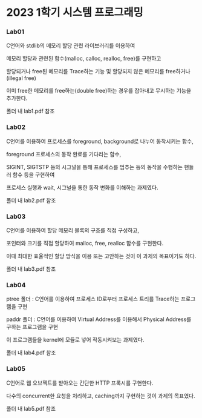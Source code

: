 # 2023 1학기 시스템 프로그래밍

### Lab01

C언어와 stdlib의 메모리 할당 관련 라이브러리를 이용하여 

메모리 할당과 관련된 함수(malloc, calloc, realloc, free)를 구현하고

할당되거나 free된 메모리를 Trace하는 기능 및 할당되지 않은 메모리를 free하거나(illegal free) 

이미 free한 메모리를 free하는(double free)하는 경우를 잡아내고 무시하는 기능을 추가한다.

폴더 내 lab1.pdf 참조

### Lab02

C언어를 이용하여 프로세스를 foreground, background로 나누어 동작시키는 함수,

foreground 프로세스의 동작 완료를 기다리는 함수,

SIGINT, SIGTSTP 등의 시그널을 통해 프로세스를 멈추는 등의 동작을 수행하는 핸들러 함수 등을 구현하여

프로세스 실행과 wait, 시그널을 통한 동작 변화를 이해하는 과제였다.

폴더 내 lab2.pdf 참조

### Lab03

C언어를 이용하여 할당 메모리 블록의 구조를 직접 구성하고,

포인터와 크기를 직접 할당하여 malloc, free, realloc 함수를 구현한다.

이때 최대한 효율적인 할당 방식을 이용 또는 고안하는 것이 이 과제의 목표이기도 하다.

폴더 내 lab3.pdf 참조

### Lab04

ptree 폴더 : C언어를 이용하여 프로세스 ID로부터 프로세스 트리를 Trace하는 프로그램을 구현

paddr 폴더 : C언어를 이용하여 Virtual Address를 이용해서 Physical Address를 구하는 프로그램을 구현

이 프로그램들을 kernel에 모듈로 넣어 작동시켜보는 과제였다.

폴더 내 lab4.pdf 참조

### Lab05

C언어로 웹 오브젝트를 받아오는 간단한 HTTP 프록시를 구현한다.

다수의 concurrent한 요청을 처리하고, caching까지 구현하는 것이 과제의 목표였다.

폴더 내 lab5.pdf 참조
